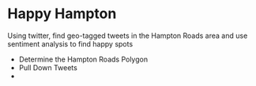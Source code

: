 # Happy Hampton

Using twitter, find geo-tagged tweets in the Hampton Roads area and use sentiment analysis to find happy spots

* Determine the Hampton Roads Polygon
* Pull Down Tweets
* 
